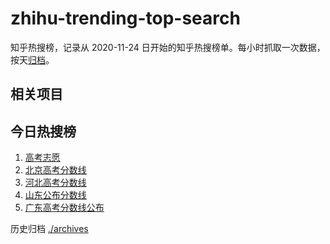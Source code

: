# zhihu-trending-top-search

知乎热搜榜，记录从 2020-11-24
日开始的知乎热搜榜单。每小时抓取一次数据，按天[归档](./archives)。

## 相关项目

## 今日热搜榜

<!-- BEGIN -->
<!-- 最后更新时间 Mon Jun 26 2023 02:15:04 GMT+0800 (China Standard Time) -->

1. [高考志愿](https://www.zhihu.com/search?q=高考志愿)
1. [北京高考分数线](https://www.zhihu.com/search?q=北京高考分数线)
1. [河北高考分数线](https://www.zhihu.com/search?q=河北高考分数线)
1. [山东公布分数线](https://www.zhihu.com/search?q=山东公布分数线)
1. [广东高考分数线公布](https://www.zhihu.com/search?q=广东高考分数线公布)

<!-- END -->

历史归档 [./archives](./archives)
